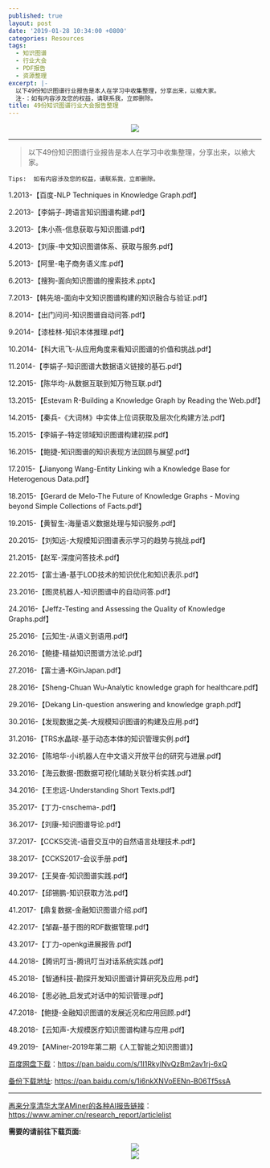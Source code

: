 ```yaml
---
published: true
layout: post
date: '2019-01-28 10:34:00 +0800'
categories: Resources
tags:
  - 知识图谱
  - 行业大会
  - PDF报告
  - 资源整理
excerpt: |-
  以下49份知识图谱行业报告是本人在学习中收集整理，分享出来，以飨大家。
  注-：如有内容涉及您的权益，请联系我，立即删除。
title: 49份知识图谱行业大会报告整理
---
```

<div align="center"><img src="https://www.bobinsun.cn/assets/images/logo-top.jpg"/></div>

---

> 以下49份知识图谱行业报告是本人在学习中收集整理，分享出来，以飨大家。

```
Tips:  如有内容涉及您的权益，请联系我，立即删除。
```

1.2013-【百度-NLP Techniques in Knowledge Graph.pdf】

2.2013-【李娟子-跨语言知识图谱构建.pdf】

3.2013-【朱小燕-信息获取与知识图谱.pdf】

4.2013-【刘康-中文知识图谱体系、获取与服务.pdf】

5.2013-【阿里-电子商务语义库.pdf】

6.2013-【搜狗-面向知识图谱的搜索技术.pptx】

7.2013-【韩先培-面向中文知识图谱构建的知识融合与验证.pdf】

8.2014-【出门问问-知识图谱自动问答.pdf】

9.2014-【漆桂林-知识本体推理.pdf】

10.2014-【科大讯飞-从应用角度来看知识图谱的价值和挑战.pdf】

11.2014-【李娟子-知识图谱大数据语义链接的基石.pdf】

12.2015-【陈华均-从数据互联到知万物互联.pdf】

13.2015-【Estevam R-Building a Knowledge Graph by Reading the Web.pdf】

14.2015-【秦兵-《大词林》中实体上位词获取及层次化构建方法.pdf】

15.2015-【李娟子-特定领域知识图谱构建初探.pdf】

16.2015-【鲍捷-知识图谱的知识表现方法回顾与展望.pdf】

17.2015-【Jianyong Wang-Entity Linking wih a Knowledge Base for Heterogenous Data.pdf】

18.2015-【Gerard de Melo-The Future of Knowledge Graphs - Moving beyond Simple Collections of Facts.pdf】

19.2015-【黄智生-海量语义数据处理与知识服务.pdf】

20.2015-【刘知远-大规模知识图谱表示学习的趋势与挑战.pdf】

21.2015-【赵军-深度问答技术.pdf】

22.2015-【富士通-基于LOD技术的知识优化和知识表示.pdf】

23.2016-【图灵机器人-知识图谱中的自动问答.pdf】

24.2016-【Jeffz-Testing and Assessing the Quality of Knowledge Graphs.pdf】

25.2016-【云知生-从语义到语用.pdf】

26.2016-【鲍捷-精益知识图谱方法论.pdf】

27.2016-【富士通-KGinJapan.pdf】

28.2016-【Sheng-Chuan Wu-Analytic knowledge graph for healthcare.pdf】

29.2016-【Dekang Lin-question answering and knowledge graph.pdf】

30.2016-【发现数据之美-大规模知识图谱的构建及应用.pdf】

31.2016-【TRS水晶球-基于动态本体的知识管理实例.pdf】

32.2016-【陈培华-小i机器人在中文语义开放平台的研究与进展.pdf】

33.2016-【海云数据-图数据可视化辅助关联分析实践.pdf】

34.2016-【王忠远-Understanding Short Texts.pdf】

35.2017-【丁力-cnschema-.pdf】

36.2017-【刘康-知识图谱导论.pdf】

37.2017-【CCKS交流-语音交互中的自然语言处理技术.pdf】

38.2017-【CCKS2017-会议手册.pdf】

39.2017-【王昊奋-知识图谱实践.pdf】

40.2017-【邱锡鹏-知识获取方法.pdf】

41.2017-【鼎复数据-金融知识图谱介绍.pdf】

42.2017-【邹磊-基于图的RDF数据管理.pdf】

43.2017-【丁力-openkg进展报告.pdf】

44.2018-【腾讯叮当-腾讯叮当对话系统实践.pdf】

45.2018-【智通科技-勘探开发知识图谱计算研究及应用.pdf】

46.2018-【思必驰_启发式对话中的知识管理.pdf】

47.2018-【鲍捷-金融知识图谱的发展近况和应用回顾.pdf】

48.2018-【云知声-大规模医疗知识图谱构建与应用.pdf】

49.2019-【AMiner-2019年第二期《人工智能之知识图谱》】


[百度网盘下载](https://pan.baidu.com/s/1I1RkyINvQzBm2av1rj-6xQ)：https://pan.baidu.com/s/1I1RkyINvQzBm2av1rj-6xQ

[备份下载地址](https://pan.baidu.com/s/1i6nkXNVoEENn-B06Tf5ssA): https://pan.baidu.com/s/1i6nkXNVoEENn-B06Tf5ssA

---

[再来分享清华大学AMiner的各种AI报告链接](https://www.aminer.cn/research_report/articlelist)：https://www.aminer.cn/research_report/articlelist

**需要的请前往下载页面:**

<div align="center"><img src="https://www.bobinsun.cn/assets/images/aminer-01.jpg"/></div>

<div align="center"><img src="https://www.bobinsun.cn/assets/images/aminer-02.jpg"/></div>
 
  
  